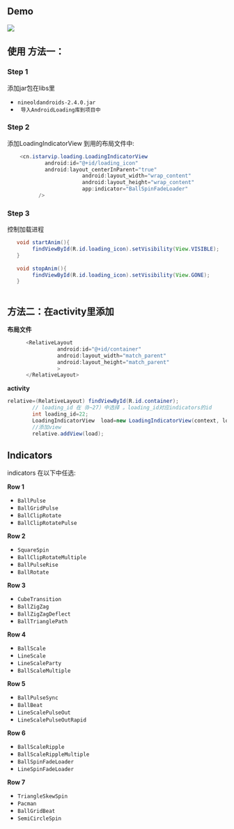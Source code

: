 ## Demo
![](https://github.com/istarvip/AndroidLoading/blob/master/Demo.gif)

## 使用 方法一：

### Step 1

添加jar包在libs里
* `nineoldandroids-2.4.0.jar`
* ` 导入AndroidLoading库到项目中` 

### Step 2

添加LoadingIndicatorView 到用的布局文件中:
```java
    <cn.istarvip.loading.LoadingIndicatorView  
		    android:id="@+id/loading_icon"
		    android:layout_centerInParent="true" 
                        android:layout_width="wrap_content"
                        android:layout_height="wrap_content" 
                        app:indicator="BallSpinFadeLoader"
          />
```

### Step 3

控制加载进程
```java
   void startAnim(){
        findViewById(R.id.loading_icon).setVisibility(View.VISIBLE);
   }
   
   void stopAnim(){
        findViewById(R.id.loading_icon).setVisibility(View.GONE);
   }
   
```

## 方法二：在activity里添加 
 **布局文件**
```java
 	  <RelativeLayout 
		        android:id="@+id/container"
		        android:layout_width="match_parent"
		        android:layout_height="match_parent"
		        >
	  </RelativeLayout>
``` 
 **activity**
```java
relative=(RelativeLayout) findViewById(R.id.container); 
	    // loading_id 在（0~27）中选择 。loading_id对应indicators的id
	    int loading_id=22;
		LoadingIndicatorView  load=new LoadingIndicatorView(context, loading_id);
		//添加view
		relative.addView(load);
```
## Indicators

  indicators 在以下中任选:

**Row 1**
 * `BallPulse`
 * `BallGridPulse`
 * `BallClipRotate`
 * `BallClipRotatePulse`

**Row 2**
 * `SquareSpin`
 * `BallClipRotateMultiple`
 * `BallPulseRise`
 * `BallRotate`

**Row 3**
 * `CubeTransition`
 * `BallZigZag`
 * `BallZigZagDeflect`
 * `BallTrianglePath`

**Row 4**
 * `BallScale`
 * `LineScale`
 * `LineScaleParty`
 * `BallScaleMultiple`

**Row 5**
 * `BallPulseSync`
 * `BallBeat`
 * `LineScalePulseOut`
 * `LineScalePulseOutRapid`

**Row 6**
 * `BallScaleRipple`
 * `BallScaleRippleMultiple`
 * `BallSpinFadeLoader`
 * `LineSpinFadeLoader`

**Row 7**
 * `TriangleSkewSpin`
 * `Pacman`
 * `BallGridBeat`
 * `SemiCircleSpin`